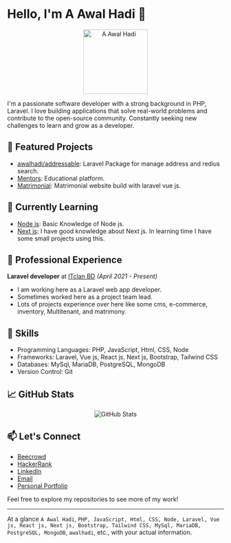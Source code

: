 # Hello, I'm A Awal Hadi 👋

<p align="center">
  <img src="https://avatars.githubusercontent.com/u/39948105?v=4" alt="A Awal Hadi" width="150" height="150">
</p>

I'm a passionate software developer with a strong background in PHP, Laravel. I love building applications that solve real-world problems and contribute to the open-source community. Constantly seeking new challenges to learn and grow as a developer.

## 🔭 Featured Projects

- [awalhadi/addressable](https://github.com/awalhadi/addressable): Laravel Package for manage address and redius search.
- [Mentors](http://online.mentors.com.bd/): Educational platform.
- [Matrimonial](https://islamarriage.com/): Matrimonial website build with laravel vue js.

## 🌱 Currently Learning

- [Node js](https://nodejs.org/dist/latest-v18.x/docs/api/): Basic Knowledge of Node js.
- [Next js](https://nextjs.org/docs): I have good knowledge about Next js. In learning time I have some small projects using this.

## 💼 Professional Experience

**Laravel developer** at [ITclan BD](https://itclanbd.com) _(April 2021 - Present)_
- I am working here as a Laravel web app developer.
- Sometimes worked here as a project team lead.
- Lots of projects experience over here like some cms, e-commerce, inventory, Multitenant, and matrimony.


## 🚀 Skills

- Programming Languages: PHP, JavaScript, Html, CSS, Node
- Frameworks: Laravel, Vue js, React js, Next js, Bootstrap, Tailwind CSS 
- Databases: MySql, MariaDB, PostgreSQL, MongoDB
- Version Control: Git 



## 📈 GitHub Stats

<p align="center">
  <img src="https://github-readme-stats.vercel.app/api?username=awalhadi&show_icons=true&hide=issues&hide_title=true&count_private=true&hide_rank=true" alt="GitHub Stats">
</p>

## 📫 Let's Connect

- [Beecrowd](https://www.beecrowd.com.br/judge/en/profile/406778)
- [HackerRank](https://www.hackerrank.com/awalhadi)
- [LinkedIn](https://www.linkedin.com/in/a-awal-hadi)
- [Email](mailto:awalhadi5@gmail.com)
- [Personal Portfolio](https://portfolio.awalhadi.vercel.app)

Feel free to explore my repositories to see more of my work!

---

At a glance `A Awal Hadi`, `PHP, JavaScript, Html, CSS, Node, Laravel, Vue js, React js, Next js, Bootstrap, Tailwind CSS, MySql, MariaDB, PostgreSQL, MongoDB`, `awalhadi`, etc., with your actual information. 


